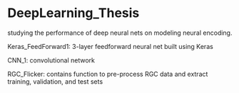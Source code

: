 # DeepLearning_Thesis

studying the performance of deep neural nets on modeling neural encoding. 

Keras_FeedForward1: 3-layer feedforward neural net built using Keras

CNN_1: convolutional network 

RGC_Flicker: contains function to pre-process RGC data and extract training, validation, and test sets 

